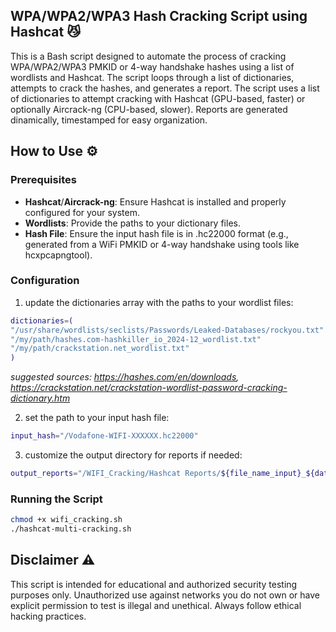 ## WPA/WPA2/WPA3 Hash Cracking Script using Hashcat 😼
This is a Bash script designed to automate the process of cracking WPA/WPA2/WPA3 PMKID or 4-way handshake hashes using a list of wordlists and Hashcat.
The script loops through a list of dictionaries, attempts to crack the hashes, and generates a report.
The script uses a list of dictionaries to attempt cracking with Hashcat (GPU-based, faster) or optionally Aircrack-ng (CPU-based, slower).
Reports are generated dinamically, timestamped for easy organization.

## How to Use ⚙️
### Prerequisites 
- **Hashcat**/**Aircrack-ng**: Ensure Hashcat is installed and properly configured for your system.
- **Wordlists**: Provide the paths to your dictionary files.
- **Hash File**: Ensure the input hash file is in .hc22000 format (e.g., generated from a WiFi PMKID or 4-way handshake using tools like hcxpcapngtool).

### Configuration 
1. update the dictionaries array with the paths to your wordlist files:
```sh
dictionaries=(
"/usr/share/wordlists/seclists/Passwords/Leaked-Databases/rockyou.txt"
"/my/path/hashes.com-hashkiller_io_2024-12_wordlist.txt"
"/my/path/crackstation.net_wordlist.txt"
)
```
_suggested sources: https://hashes.com/en/downloads, https://crackstation.net/crackstation-wordlist-password-cracking-dictionary.htm_

2. set the path to your input hash file:
```sh
input_hash="/Vodafone-WIFI-XXXXXX.hc22000"
```
3. customize the output directory for reports if needed:
```sh
output_reports="/WIFI_Cracking/Hashcat Reports/${file_name_input}_${date_format}.txt"
```
### Running the Script
```sh
chmod +x wifi_cracking.sh
./hashcat-multi-cracking.sh
```
## Disclaimer ⚠️
This script is intended for educational and authorized security testing purposes only. Unauthorized use against networks you do not own or have explicit permission to test is illegal and unethical. Always follow ethical hacking practices.





